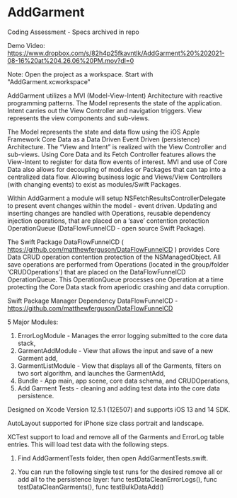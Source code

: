 # AddGarment

Coding Assessment - Specs archived in repo

Demo Video: https://www.dropbox.com/s/82h4p25fkavntlk/AddGarment%20%202021-08-16%20at%204.26.06%20PM.mov?dl=0

Note: Open the project as a workspace. Start with "AddGarment.xcworkspace"

AddGarment utilizes a MVI (Model-View-Intent) Architecture with reactive programming patterns.  The Model represents the state of the application.  Intent carries out the View Controller and navigation triggers.  View represents the view components and sub-views. 

The Model represents the state and data flow using the iOS Apple Framework Core Data as a Data Driven Event Driven (persistence) Architecture.  The “View and Intent” is realized with the View Controller and sub-views.  Using Core Data and its Fetch Controller features allows the View-Intent to register for data flow events of interest.  MVI and use of Core Data also allows for decoupling of modules or Packages that can tap into a centralized data flow.  Allowing business logic and Views/View Controllers (with changing events) to exist as modules/Swift Packages. 

Within AddGarment a module will setup NSFetchResultsControllerDelegate to present event changes within the model - event driven.  Updating and inserting changes are handled with Operations, reusable dependency injection operations, that are placed on a ‘save’ contention protection OperationQueue (DataFlowFunnelCD - open source Swift Package). 

The Swift Package DataFlowFunnelCD ( https://github.com/matthewferguson/DataFlowFunnelCD ) provides Core Data CRUD operation contention protection of the NSManagedObject. All save operations are performed from Operations (located in the group/folder ‘CRUDOperations’) that are placed on the DataFlowFunnelCD OperationQueue.  This OperationQueue processes one Operation at a time protecting the Core Data stack from aperiodic crashing and data corruption. 

Swift Package Manager Dependency
DataFlowFunnelCD  - https://github.com/matthewferguson/DataFlowFunnelCD

5 Major Modules:

1) ErrorLogModule  - Manages the error logging submitted to the core data stack, 
2) GarmentAddModule - View that allows the input and save of a new Garment add, 
3) GarmentListModule - View that displays all of the Garments, filters on two sort algorithm, and launches the GarmentAdd, 
4) Bundle - App main, app scene, core data schema, and CRUDOperations,
5) Add Garment Tests - cleaning and adding test data into the core data persistence. 

Designed on Xcode Version 12.5.1 (12E507) and supports iOS 13 and 14 SDK. 

AutoLayout supported for iPhone size class portrait and landscape. 

 XCTest support to load and remove all of the Garments and ErrorLog table entries.  This will load test data with the following steps. 

1. Find AddGarmentTests folder, then open AddGarmentTests.swift. 

2. You can run the following single test runs for the desired remove all or add all to the persistence layer:
	func testDataCleanErrorLogs(),
	func testDataCleanGarments(),
	func testBulkDataAdd()


